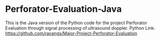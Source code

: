 # Perforator-Evaluation-Java

This is the Java version of the Python code for the project Perforator Evaluation through signal processing of ultrasound doppler.
Python Link: https://github.com/ravangs/Major-Project-Perforator-Evaluation

